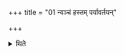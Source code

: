 +++
title = "01 न्यञ्चं हस्तम् पर्यावर्तयन्"

+++

<details><summary>थिते</summary>

1. while making his palm turned downwards.
</details>
